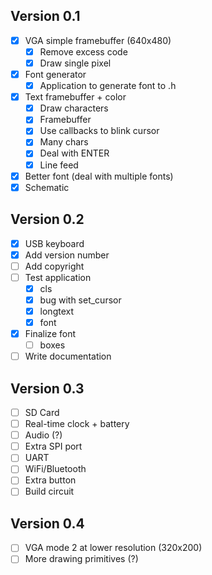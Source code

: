 ## Version 0.1

- [x] VGA simple framebuffer (640x480)
  - [x] Remove excess code
  - [x] Draw single pixel
- [x] Font generator
  - [x] Application to generate font to .h
- [x] Text framebuffer + color
  - [x] Draw characters
  - [x] Framebuffer
  - [x] Use callbacks to blink cursor
  - [x] Many chars
  - [x] Deal with ENTER
  - [x] Line feed
- [x] Better font (deal with multiple fonts)
- [x] Schematic

## Version 0.2

- [x] USB keyboard
- [x] Add version number
- [ ] Add copyright
- [ ] Test application
  - [x] cls
  - [x] bug with set_cursor
  - [x] longtext
  - [x] font
- [x] Finalize font
  - [ ] boxes
- [ ] Write documentation

## Version 0.3

- [ ] SD Card
- [ ] Real-time clock + battery
- [ ] Audio (?)
- [ ] Extra SPI port
- [ ] UART
- [ ] WiFi/Bluetooth
- [ ] Extra button
- [ ] Build circuit

## Version 0.4

- [ ] VGA mode 2 at lower resolution (320x200)
- [ ] More drawing primitives (?)